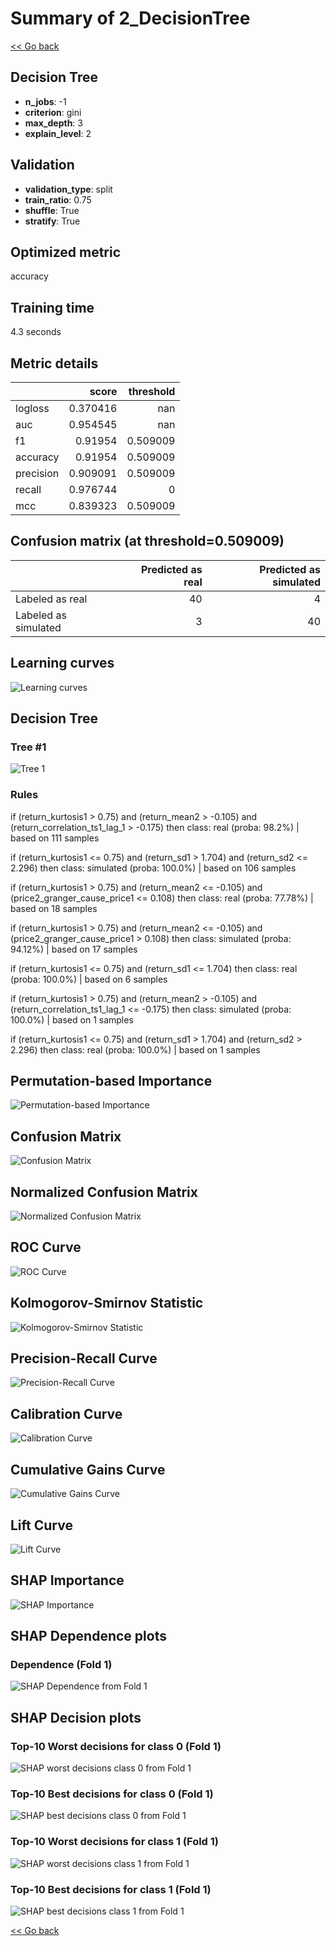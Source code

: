 # Summary of 2_DecisionTree

[<< Go back](../README.md)


## Decision Tree
- **n_jobs**: -1
- **criterion**: gini
- **max_depth**: 3
- **explain_level**: 2

## Validation
 - **validation_type**: split
 - **train_ratio**: 0.75
 - **shuffle**: True
 - **stratify**: True

## Optimized metric
accuracy

## Training time

4.3 seconds

## Metric details
|           |    score |   threshold |
|:----------|---------:|------------:|
| logloss   | 0.370416 |  nan        |
| auc       | 0.954545 |  nan        |
| f1        | 0.91954  |    0.509009 |
| accuracy  | 0.91954  |    0.509009 |
| precision | 0.909091 |    0.509009 |
| recall    | 0.976744 |    0        |
| mcc       | 0.839323 |    0.509009 |


## Confusion matrix (at threshold=0.509009)
|                      |   Predicted as real |   Predicted as simulated |
|:---------------------|--------------------:|-------------------------:|
| Labeled as real      |                  40 |                        4 |
| Labeled as simulated |                   3 |                       40 |

## Learning curves
![Learning curves](learning_curves.png)

## Decision Tree 

### Tree #1
![Tree 1](learner_fold_0_tree.svg)

### Rules

if (return_kurtosis1 > 0.75) and (return_mean2 > -0.105) and (return_correlation_ts1_lag_1 > -0.175) then class: real (proba: 98.2%) | based on 111 samples

if (return_kurtosis1 <= 0.75) and (return_sd1 > 1.704) and (return_sd2 <= 2.296) then class: simulated (proba: 100.0%) | based on 106 samples

if (return_kurtosis1 > 0.75) and (return_mean2 <= -0.105) and (price2_granger_cause_price1 <= 0.108) then class: real (proba: 77.78%) | based on 18 samples

if (return_kurtosis1 > 0.75) and (return_mean2 <= -0.105) and (price2_granger_cause_price1 > 0.108) then class: simulated (proba: 94.12%) | based on 17 samples

if (return_kurtosis1 <= 0.75) and (return_sd1 <= 1.704) then class: real (proba: 100.0%) | based on 6 samples

if (return_kurtosis1 > 0.75) and (return_mean2 > -0.105) and (return_correlation_ts1_lag_1 <= -0.175) then class: simulated (proba: 100.0%) | based on 1 samples

if (return_kurtosis1 <= 0.75) and (return_sd1 > 1.704) and (return_sd2 > 2.296) then class: real (proba: 100.0%) | based on 1 samples





## Permutation-based Importance
![Permutation-based Importance](permutation_importance.png)
## Confusion Matrix

![Confusion Matrix](confusion_matrix.png)


## Normalized Confusion Matrix

![Normalized Confusion Matrix](confusion_matrix_normalized.png)


## ROC Curve

![ROC Curve](roc_curve.png)


## Kolmogorov-Smirnov Statistic

![Kolmogorov-Smirnov Statistic](ks_statistic.png)


## Precision-Recall Curve

![Precision-Recall Curve](precision_recall_curve.png)


## Calibration Curve

![Calibration Curve](calibration_curve_curve.png)


## Cumulative Gains Curve

![Cumulative Gains Curve](cumulative_gains_curve.png)


## Lift Curve

![Lift Curve](lift_curve.png)



## SHAP Importance
![SHAP Importance](shap_importance.png)

## SHAP Dependence plots

### Dependence (Fold 1)
![SHAP Dependence from Fold 1](learner_fold_0_shap_dependence.png)

## SHAP Decision plots

### Top-10 Worst decisions for class 0 (Fold 1)
![SHAP worst decisions class 0 from Fold 1](learner_fold_0_shap_class_0_worst_decisions.png)
### Top-10 Best decisions for class 0 (Fold 1)
![SHAP best decisions class 0 from Fold 1](learner_fold_0_shap_class_0_best_decisions.png)
### Top-10 Worst decisions for class 1 (Fold 1)
![SHAP worst decisions class 1 from Fold 1](learner_fold_0_shap_class_1_worst_decisions.png)
### Top-10 Best decisions for class 1 (Fold 1)
![SHAP best decisions class 1 from Fold 1](learner_fold_0_shap_class_1_best_decisions.png)

[<< Go back](../README.md)
